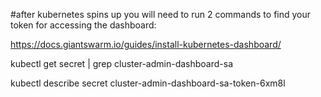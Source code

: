 #after kubernetes spins up you will need to run 2 commands to find your token for accessing the dashboard:


https://docs.giantswarm.io/guides/install-kubernetes-dashboard/

kubectl get secret | grep cluster-admin-dashboard-sa

kubectl describe secret cluster-admin-dashboard-sa-token-6xm8l
